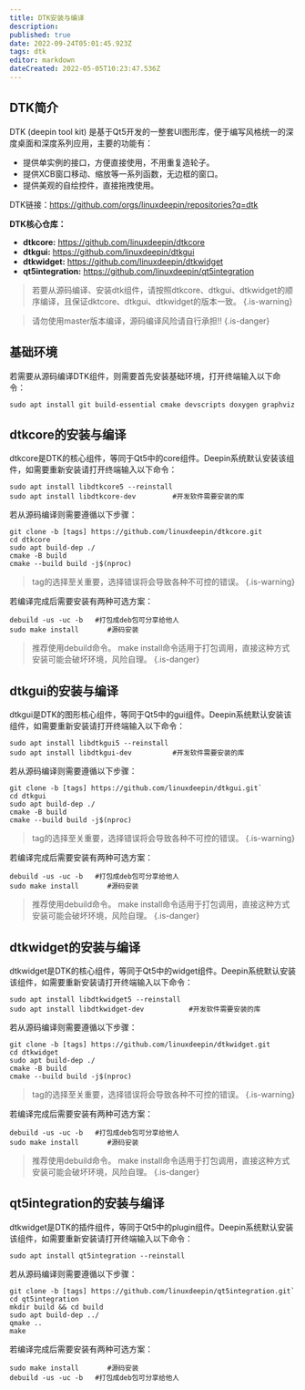 ```yaml
---
title: DTK安装与编译
description: 
published: true
date: 2022-09-24T05:01:45.923Z
tags: dtk
editor: markdown
dateCreated: 2022-05-05T10:23:47.536Z
---
```


## DTK简介
DTK (deepin tool kit) 是基于Qt5开发的一整套UI图形库，便于编写风格统一的深度桌面和深度系列应用，主要的功能有：

- 提供单实例的接口，方便直接使用，不用重复造轮子。
- 提供XCB窗口移动、缩放等一系列函数，无边框的窗口。
- 提供美观的自绘控件，直接拖拽使用。

DTK链接：https://github.com/orgs/linuxdeepin/repositories?q=dtk

**DTK核心仓库：**
- **dtkcore:** https://github.com/linuxdeepin/dtkcore
- **dtkgui:** https://github.com/linuxdeepin/dtkgui
- **dtkwidget:** https://github.com/linuxdeepin/dtkwidget
- **qt5integration:** https://github.com/linuxdeepin/qt5integration
> 若要从源码编译、安装dtk组件，请按照dtkcore、dtkgui、dtkwidget的顺序编译，且保证dktcore、dtkgui、dtkwidget的版本一致。
{.is-warning}

> 请勿使用master版本编译，源码编译风险请自行承担!!
{.is-danger}
## 基础环境
若需要从源码编译DTK组件，则需要首先安装基础环境，打开终端输入以下命令：
```
sudo apt install git build-essential cmake devscripts doxygen graphviz
```
## dtkcore的安装与编译
dtkcore是DTK的核心组件，等同于Qt5中的core组件。Deepin系统默认安装该组件，如需要重新安装请打开终端输入以下命令：
```
sudo apt install libdtkcore5 --reinstall
sudo apt install libdtkcore-dev			#开发软件需要安装的库
```
若从源码编译则需要遵循以下步骤：
```
git clone -b [tags] https://github.com/linuxdeepin/dtkcore.git
cd dtkcore
sudo apt build-dep ./
cmake -B build
cmake --build build -j$(nproc)
```
> tag的选择至关重要，选择错误将会导致各种不可控的错误。
{.is-warning}

若编译完成后需要安装有两种可选方案：
```
debuild -us -uc -b 	 #打包成deb包可分享给他人
sudo make install 		#源码安装
```
> 推荐使用debuild命令。
> make install命令适用于打包调用，直接这种方式安装可能会破坏环境，风险自理。
{.is-danger}


## dtkgui的安装与编译
dtkgui是DTK的图形核心组件，等同于Qt5中的gui组件。Deepin系统默认安装该组件，如需要重新安装请打开终端输入以下命令：
```
sudo apt install libdtkgui5 --reinstall
sudo apt install libdtkgui-dev			#开发软件需要安装的库
```
若从源码编译则需要遵循以下步骤：
```
git clone -b [tags] https://github.com/linuxdeepin/dtkgui.git`
cd dtkgui
sudo apt build-dep ./
cmake -B build
cmake --build build -j$(nproc)
```
> tag的选择至关重要，选择错误将会导致各种不可控的错误。
{.is-warning}

若编译完成后需要安装有两种可选方案：
```
debuild -us -uc -b 	 #打包成deb包可分享给他人
sudo make install 		#源码安装
```
> 推荐使用debuild命令。
> make install命令适用于打包调用，直接这种方式安装可能会破坏环境，风险自理。
{.is-danger}


## dtkwidget的安装与编译
dtkwidget是DTK的核心组件，等同于Qt5中的widget组件。Deepin系统默认安装该组件，如需要重新安装请打开终端输入以下命令：
```
sudo apt install libdtkwidget5 --reinstall
sudo apt install libdtkwidget-dev			#开发软件需要安装的库
```
若从源码编译则需要遵循以下步骤：
```
git clone -b [tags] https://github.com/linuxdeepin/dtkwidget.git
cd dtkwidget
sudo apt build-dep ./
cmake -B build
cmake --build build -j$(nproc)
```
> tag的选择至关重要，选择错误将会导致各种不可控的错误。
{.is-warning}

若编译完成后需要安装有两种可选方案：
```
debuild -us -uc -b 	 #打包成deb包可分享给他人
sudo make install 		#源码安装
```
> 推荐使用debuild命令。
> make install命令适用于打包调用，直接这种方式安装可能会破坏环境，风险自理。
{.is-danger}


## qt5integration的安装与编译
dtkwidget是DTK的插件组件，等同于Qt5中的plugin组件。Deepin系统默认安装该组件，如需要重新安装请打开终端输入以下命令：
```
sudo apt install qt5integration --reinstall
```
若从源码编译则需要遵循以下步骤：
```
git clone -b [tags] https://github.com/linuxdeepin/qt5integration.git`
cd qt5integration
mkdir build && cd build
sudo apt build-dep ../
qmake ..
make
```
若编译完成后需要安装有两种可选方案：
```
sudo make install 		#源码安装
debuild -us -uc -b 	 #打包成deb包可分享给他人
```


